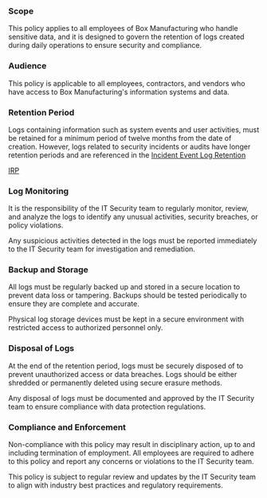 ### Scope
This policy applies to all employees of Box Manufacturing who handle sensitive data, and it is designed to govern the retention of logs created during daily operations to ensure security and compliance.

### Audience
This policy is applicable to all employees, contractors, and vendors who have access to Box Manufacturing's information systems and data.

### Retention Period
Logs containing information such as system events and user activities, must be retained for a minimum period of twelve months from the date of creation.
However, logs related to security incidents or audits have longer retention periods and are referenced in the [Incident Event Log Retention](https://github.com/Blyzz616/BoxSOP/blob/main/policies/Incident_Event_Log_Retention.md)

[IRP](policies/Incident_Event_Log_Retention.md)

### Log Monitoring
It is the responsibility of the IT Security team to regularly monitor, review, and analyze the logs to identify any unusual activities, security breaches, or policy violations.

Any suspicious activities detected in the logs must be reported immediately to the IT Security team for investigation and remediation.

### Backup and Storage
All logs must be regularly backed up and stored in a secure location to prevent data loss or tampering. Backups should be tested periodically to ensure they are complete and accurate.

Physical log storage devices must be kept in a secure environment with restricted access to authorized personnel only.

### Disposal of Logs
At the end of the retention period, logs must be securely disposed of to prevent unauthorized access or data breaches.
Logs should be either shredded or permanently deleted using secure erasure methods.

Any disposal of logs must be documented and approved by the IT Security team to ensure compliance with data protection regulations.

### Compliance and Enforcement
Non-compliance with this policy may result in disciplinary action, up to and including termination of employment.
All employees are required to adhere to this policy and report any concerns or violations to the IT Security team.

This policy is subject to regular review and updates by the IT Security team to align with industry best practices and regulatory requirements.
